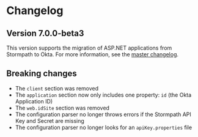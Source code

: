 # Changelog

## Version 7.0.0-beta3

This version supports the migration of ASP.NET applications from Stormpath to Okta. For more information, see the [master changelog](https://github.com/stormpath/stormpath-dotnet-owin-middleware/blob/4.0.0/changelog.md).

## Breaking changes

* The `client` section was removed
* The `application` section now only includes one property: `id` (the Okta Application ID)
* The `web.idSite` section was removed
* The configuration parser no longer throws errors if the Stormpath API Key and Secret are missing
* The configuration parser no longer looks for an `apiKey.properties` file